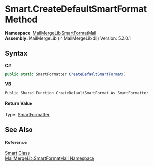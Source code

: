 # Smart.CreateDefaultSmartFormat Method 
 

**Namespace:**&nbsp;<a href="88cfadde-a921-7a6c-1e84-2ad3bb604d31">MailMergeLib.SmartFormatMail</a><br />**Assembly:**&nbsp;MailMergeLib (in MailMergeLib.dll) Version: 5.2.0.1

## Syntax

**C#**<br />
``` C#
public static SmartFormatter CreateDefaultSmartFormat()
```

**VB**<br />
``` VB
Public Shared Function CreateDefaultSmartFormat As SmartFormatter
```


#### Return Value
Type: <a href="698f401b-f7d0-86a2-f8b1-ec9f15f73c85">SmartFormatter</a>

## See Also


#### Reference
<a href="5f70604b-6ef1-6b40-65cf-9f0735e2c7b7">Smart Class</a><br /><a href="88cfadde-a921-7a6c-1e84-2ad3bb604d31">MailMergeLib.SmartFormatMail Namespace</a><br />